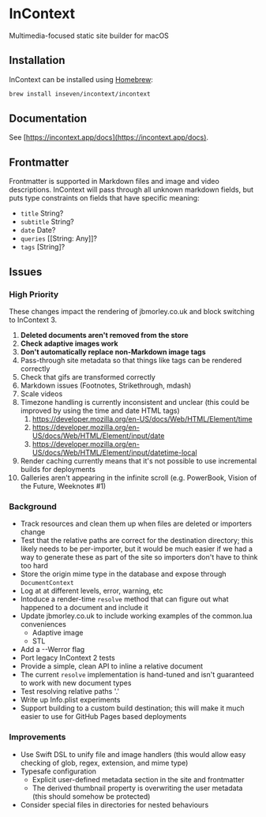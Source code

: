 # InContext

Multimedia-focused static site builder for macOS

## Installation

InContext can be installed using [Homebrew](https://brew.sh):

```bash
brew install inseven/incontext/incontext
```

## Documentation

See [https://incontext.app/docs](https://incontext.app/docs).

## Frontmatter

Frontmatter is supported in Markdown files and image and video descriptions. InContext will pass through all unknown markdown fields, but puts type constraints on fields that have specific meaning:

- `title` String?
- `subtitle` String?
- `date` Date?
- `queries` [[String: Any]]?
- `tags` [String]?

## Issues

### High Priority

These changes impact the rendering of jbmorley.co.uk and block switching to InContext 3.

1. **Deleted documents aren't removed from the store**
2. **Check adaptive images work**
3. **Don't automatically replace non-Markdown image tags**
6. Pass-through site metadata so that things like tags can be rendered correctly
7. Check that gifs are transformed correctly
8. Markdown issues (Footnotes, Strikethrough, mdash)
9. Scale videos
11. Timezone handling is currently inconsistent and unclear (this could be improved by using the time and date HTML tags)
    1. https://developer.mozilla.org/en-US/docs/Web/HTML/Element/time
    2. https://developer.mozilla.org/en-US/docs/Web/HTML/Element/input/date
    3. https://developer.mozilla.org/en-US/docs/Web/HTML/Element/input/datetime-local
12. Render caching currently means that it's not possible to use incremental builds for deployments
14. Galleries aren't appearing in the infinite scroll (e.g. PowerBook, Vision of the Future, Weeknotes #1)

### Background

- Track resources and clean them up when files are deleted or importers change
- Test that the relative paths are correct for the destination directory; this likely needs to be per-importer, but it would be much easier if we had a way to generate these as part of the site so importers don't have to think too hard
- Store the origin mime type in the database and expose through `DocumentContext`
- Log at at different levels, error, warning, etc
- Intoduce a render-time `resolve` method that can figure out what happened to a document and include it
- Update jbmorley.co.uk to include working examples of the common.lua conveniences
  - Adaptive image
  - STL
- Add a --Werror flag
- Port legacy InContext 2 tests
- Provide a simple, clean API to inline a relative document
- The current `resolve` implementation is hand-tuned and isn't guaranteed to work with new document types
- Test resolving relative paths '.'
- Write up Info.plist experiments
- Support building to a custom build destination; this will make it much easier to use for GitHub Pages based deployments

### Improvements

- Use Swift DSL to unify file and image handlers (this would allow easy checking of glob, regex, extension, and mime type)
- Typesafe configuration
  - Explicit user-defined metadata section in the site and frontmatter
  - The derived thumbnail property is overwriting the user metadata (this should somehow be protected)
- Consider special files in directories for nested behaviours
